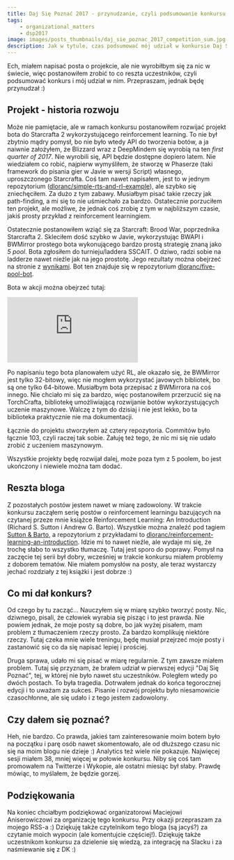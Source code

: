 ```yaml
---
title: Daj Się Poznać 2017 - przynudzanie, czyli podsumowanie konkursu
tags:
    - organizational_matters
    - dsp2017
image: images/posts_thumbnails/daj_sie_poznac_2017_competition_sum.jpg
description: Jak w tytule, czas podsumować mój udział w konkursie Daj Się Poznać 2017. Co się udało? Co nie? Co dalej?
---
```

Ech, miałem napisać posta o projekcie, ale nie wyrobiłbym się za nic w świecie, więc postanowiłem zrobić to co reszta uczestników, czyli podsumować konkurs i mój udział w nim. Przepraszam, jednak będę przynudzał :)

<!-- truncate -->

## Projekt - historia rozwoju
Może nie pamiętacie, ale w ramach konkursu postanowiłem rozwijać projekt bota do Starcrafta 2 wykorzystującego reinforcement learning. To nie był zbytnio mądry pomysł, bo nie było wtedy API do tworzenia botów, a ja naiwnie założyłem, że Blizzard wraz z DeepMindem się wyrobią na ten *first quarter of 2017*. Nie wyrobili się, API będzie dostępne dopiero latem. Nie wiedziałem co robić, najpierw wymyśliłem, że stworzę w Phaserze (taki framework do pisania gier w Javie w wersji Script) własnego, uproszczonego Starcrafta. Coś tam nawet napisałem, jest to w jednym repozytorium ([dloranc/simple-rts-and-rl-example](https://github.com/dloranc/simple-rts-and-rl-example)), ale szybko się zniechęciłem. Za dużo z tym zabawy. Musiałbym pisać takie rzeczy jak path-finding, a mi się to nie uśmiechało za bardzo. Ostatecznie porzuciłem ten projekt, ale możliwe, że jednak coś zrobię z tym w najbliższym czasie, jakiś prosty przykład z reinforcement learningiem.

Ostatecznie postanowiłem wziąć się za Starcraft: Brood War, poprzednika Starcrafta 2. Skleciłem dość szybko w Javie, wykorzystując BWAPI i BWMirror prostego bota wykonującego bardzo prostą strategię znaną jako *5 pool*. Bota zgłosiłem do turnieju/laddera SSCAIT. O dziwo, radzi sobie na ladderze nawet nieźle jak na jego prostotę. Jego rezultaty można obejrzeć na stronie z [wynikami](http://sscaitournament.com/index.php?action=scores). Bot ten znajduje się w repozytorium [dloranc/five-pool-bot](https://github.com/dloranc/five-pool-bot).

Bota w akcji można obejrzeć tutaj:

<iframe src="https://www.youtube.com/embed/xvI2EuLPg6o" frameBorder="0" allow="accelerometer; autoplay; clipboard-write; encrypted-media; gyroscope; picture-in-picture; web-share" referrerPolicy="strict-origin-when-cross-origin" allowFullScreen></iframe>

Po napisaniu tego bota planowałem użyć RL, ale okazało się, że BWMirror jest tylko 32-bitowy, więc nie mogłem wykorzystać javowych bibliotek, bo są one tylko 64-bitowe. Musiałbym bota przepisać z BWMirrora na coś innego. Nie chciało mi się za bardzo, więc postanowiłem przerzucić się na TorchCrafta, bibliotekę umożliwiającą rozwijanie botów wykorzystujących uczenie maszynowe. Walczę z tym do dzisiaj i nie jest lekko, bo ta biblioteka praktycznie nie ma dokumentacji.

Łącznie do projektu stworzyłem aż cztery repozytoria. Commitów było łącznie 103, czyli raczej tak sobie. Żałuję też tego, że nic mi się nie udało zrobić z uczeniem maszynowym.

Wszystkie projekty będę rozwijał dalej, może poza tym z 5 poolem, bo jest ukończony i niewiele można tam dodać.

## Reszta bloga
Z pozostałych postów jestem nawet w miarę zadowolony. W trakcie konkursu zacząłem serię postów o reinforcement learningu bazujących na czytanej przeze mnie książce Reinforcement Learning: An Introduction (Richard S. Sutton i Andrew G. Barto). Wszystkie można znaleźć pod tagiem [Sutton & Barto](/tagi/sutton-and-barto), a repozytorium z przykładami to [dloranc/reinforcement-learning-an-introduction](https://github.com/dloranc/reinforcement-learning-an-introduction). Idzie mi to nawet nieźle, ale wydaje mi się, że trochę słabo to wszystko tłumaczę. Tutaj jest sporo do poprawy. Pomysł na zaczęcie tej serii był dobry, wcześniej w trakcie konkursu miałem problemy z doborem tematów. Nie miałem pomysłów na posty, ale teraz wystarczy jechać rozdziały z tej książki i jest dobrze :)

## Co mi dał konkurs?
Od czego by tu zacząć... Nauczyłem się w miarę szybko tworzyć posty. Nic, dziwnego, pisali, że człowiek wyrabia się pisząc i to jest prawda. Nie powiem jednak, że moje posty są dobre, bo jak wyżej pisałem, mam problem z tłumaczeniem rzeczy prosto. Za bardzo komplikuję niektóre rzeczy. Tutaj czeka mnie wiele treningu, będę musiał przejrzeć moje posty i zastanowić się co da się napisać lepiej i prościej.

Druga sprawa, udało mi się pisać w miarę regularnie. Z tym zawsze miałem problem. Tutaj się przyznam, że brałem udział w pierwszej edycji "Daj Się Poznać", tej, w której nie było nawet stu uczestników. Poległem wtedy po dwóch postach. To była tragedia. Dotrwałem jednak do końca tegorocznej edycji i to uważam za sukces. Pisanie i rozwój projektu było niesamowicie czasochłonne, ale się udało i z tego jestem zadowolony.

## Czy dałem się poznać?
Heh, nie bardzo. Co prawda, jakieś tam zainteresowanie moim botem było na początku i parę osób nawet skomentowało, ale od dłuższego czasu nic się na moim blogu nie dzieje :) Analytics też wiele nie pokazuje. Najwięcej sesji miałem 38, mniej więcej w połowie konkursu. Niby się coś tam promowałem na Twitterze i Wykopie, ale ostatni miesiąc był słaby. Prawdę mówiąc, to myślałem, że będzie gorzej.

## Podziękowania

Na koniec chciałbym podziękować organizatorowi Maciejowi Aniserowiczowi za organizację tego konkursu. Przy okazji przepraszam za mojego RSS-a :) Dziękuję także czytelnikom tego bloga (są jacyś?) za czytanie moich wypocin (ale komentujcie częściej!). Dziękuję także uczestnikom konkursu za dzielenie się wiedzą, za integrację na Slacku i za naśmiewanie się z DK :)
